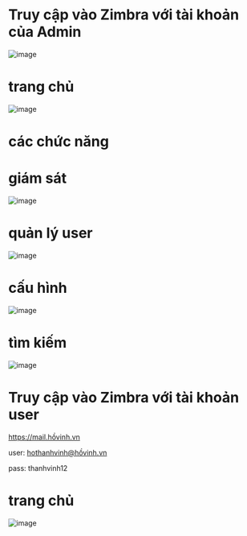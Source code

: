 #  Truy cập vào Zimbra với tài khoản của Admin

![image](https://user-images.githubusercontent.com/95491130/185080424-8db2c3fd-7cc9-47ba-b649-12a0b29e67c0.png)

# trang chủ

![image](https://user-images.githubusercontent.com/95491130/185080668-fa89ba7f-9886-4920-a2d0-30534d4423e1.png)

# các chức năng 

# giám sát

![image](https://user-images.githubusercontent.com/95491130/185080869-fd9102fe-8be7-4f01-a271-def8deed72ef.png)

# quản lý user

![image](https://user-images.githubusercontent.com/95491130/185081010-85271546-37f1-4906-aa67-f8a1f356d003.png)

# cấu hình

![image](https://user-images.githubusercontent.com/95491130/185081078-642173d0-0d53-45b8-9b48-08f186082378.png)

# tìm kiếm 

![image](https://user-images.githubusercontent.com/95491130/185081165-f52d620d-a4c4-444e-aa0f-223af1aa72f2.png)

#  Truy cập vào Zimbra với tài khoản user

https://mail.hồvinh.vn

user: hothanhvinh@hồvinh.vn

pass: thanhvinh12

# trang chủ

![image](https://user-images.githubusercontent.com/95491130/185083178-f4f743a6-df99-4487-a8b7-a7f1c1d6c5bf.png)
